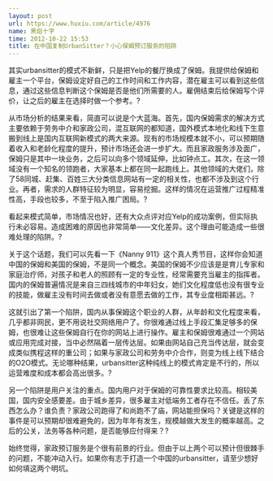 ```yaml
---
layout: post
url: https://www.huxiu.com/article/4976
name: 黑焰十字
time: 2012-10-22 15:53
title: 在中国复制UrbanSitter？小心保姆预订服务的陷阱
---
```

其实urbansitter的模式不新鲜，只是把Yelp的餐厅换成了保姆。我提供给保姆和雇主一个平台，保姆设定好自己的工作时间和工作内容，潜在雇主可以看到这些信息，通过这些信息判断这个保姆是否是他们所需要的人。雇佣结束后给保姆写个评价，让之后的雇主在选择时做一个参考。?

从市场分析的结果来看，简直可以说是个大蓝海。首先，国内保姆需求的解决方式主要依赖于劳务中介和家政公司，混互联网的都知道，国外模式本地化和线下生意搬到线上是国内互联网新模式的两大来源。现有的市场规模本就不小，可以预期随着收入和老龄化程度的提升，预计市场还会进一步扩大。而且家政服务涉及面广，保姆只是其中一块业务，之后可以向多个领域延伸，比如钟点工。其次，在这一领域没有一个知名的领跑者，大家基本上都在同一起跑线上。其他领域的大佬们，除了58同城、赶集、百姓三大分类信息网站有一定的相关性，也都不涉及到这个行业。再者，需求的人群特征较为明显，容易挖掘。这样的情况在运营推广过程精准性高，手段也较多，不至于陷入推广困局。?

看起来模式简单，市场情况也好，还有大众点评对应Yelp的成功案例，但实际执行未必容易。造成困难的原因也非常简单——文化差异。这个理由可能造成一些很难处理的陷阱。?

关于这个话题，我们可以先看一下《Nanny 911》这个真人秀节目，这样你会知道中国的保姆和美国的保姆，不是同一个概念。美国的保姆不少应该是是育儿专家和家庭治疗师，对孩子和老人的照顾有一定的专业性，经常需要充当雇主的指挥者。国内的保姆普遍情况是来自三四线城市的中年妇女，她们文化程度低也没有很专业的技能，做雇主没有时间去做或者没有意愿去做的工作，其专业度相距甚远。?

这就引出了第一个陷阱，国内从事保姆这个职业的人群，从年龄和文化程度来看，几乎都非网民，更不用说社交网络用户了。你很难通过线上手段汇集足够多的保姆，也很难让这些保姆自行在你的网站上进行操作。雇主和保姆很难通过一个网站或应用完成对接，当中必然隔着一层传达层。如果由网站自己充当传达层，就会变成类似携程这样的重公司；如果与家政公司和劳务中介合作，则变为线上线下结合的O2O模式。无论哪种结果，urbansitter这种纯线上的模式肯定是不行的，所以运营难度和成本都会高出很多。?

另一个陷阱是用户关注的重点。国内用户对于保姆的可靠性要求比较高。相较美国，国内安全感要差。由于城乡差异，很多雇主对低端务工者存在不信任。丢了东西怎么办？谁负责？家政公司跑得了和尚跑不了庙，网站能担保吗？关键是这样的事件是可以预期却很难避免的，因为年年有发生，规模越做大发生的概率越高。之后的公关，法务等各种问题，是否能够应付得来？?

始终觉得，家政预订服务是个很有前景的行业。但由于以上两个可以预计但很棘手的问题，不能冲动入行。如果你有志于打造一个中国的urbansitter，请至少想好如何填这两个明坑。

